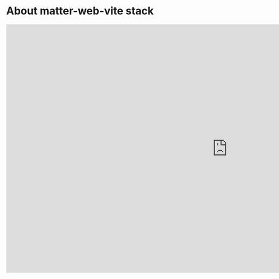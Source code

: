 # About matter-web-vite stack

<iframe width="1186" height="667" src="https://www.youtube.com/embed/yEdsoMhE4xA" title="Pré lançamento: Conheça a StackSpot" frameborder="0" allow="accelerometer; autoplay; clipboard-write; encrypted-media; gyroscope; picture-in-picture" allowfullscreen></iframe>